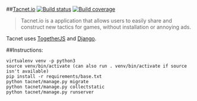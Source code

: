 ##[Tacnet.io](http://tacnet.io) [![Build status](https://ci.frigg.io/badges/Tacnet/Tacnet/)](https://ci.frigg.io/Tacnet/Tacnet/last/) [![Build coverage](https://ci.frigg.io/badges/coverage/Tacnet/Tacnet/)](https://ci.frigg.io/Tacnet/Tacnet/last/)
> Tacnet.io is a application that allows users to easily share and construct new tactics for games, without installation or annoying ads. 

Tacnet uses [TogetherJS](https://github.com/mozilla/togetherjs) and [Django](https://github.com/django/django).


##Instructions:

    virtualenv venv -p python3
    source venv/bin/activate (can also run . venv/bin/activate if source isn't available)
    pip install -r requirements/base.txt
    python tacnet/manage.py migrate
    python tacnet/manage.py collectstatic
    python tacnet/manage.py runserver 
